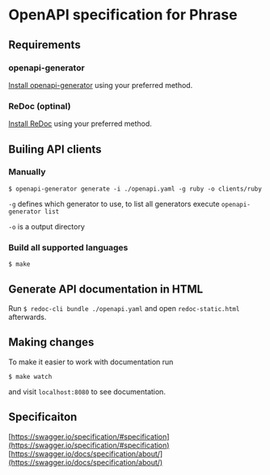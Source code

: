 # OpenAPI specification for Phrase

## Requirements

### openapi-generator

[Install openapi-generator](https://openapi-generator.tech/docs/installation) using your preferred method.

### ReDoc (optinal)

[Install ReDoc](https://github.com/Redocly/redoc) using your preferred method.

## Builing API clients

### Manually

`$ openapi-generator generate -i ./openapi.yaml -g ruby -o clients/ruby`

`-g` defines which generator to use, to list all generators execute `openapi-generator list`

`-o` is a output directory

### Build all supported languages

`$ make`


## Generate API documentation in HTML

Run `$ redoc-cli bundle ./openapi.yaml` and open `redoc-static.html` afterwards.

## Making changes

To make it easier to work with documentation run

`$ make watch`

and visit `localhost:8080` to see documentation.


## Specificaiton

[https://swagger.io/specification/#specification](https://swagger.io/specification/#specification)
[https://swagger.io/docs/specification/about/](https://swagger.io/docs/specification/about/)
